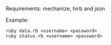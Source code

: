 
Requirements: mechanize, hirb and json

Example:

    ruby data.rb <username> <password>
    ruby status.rb <username> <password>

